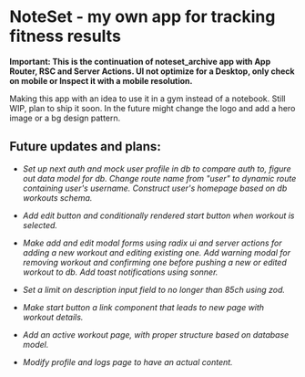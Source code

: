 # NoteSet - my own app for tracking fitness results

**Important: This is the continuation of noteset_archive app with App Router, RSC and Server Actions. UI not optimize for a Desktop, only check on mobile or Inspect it with a mobile resolution.**

Making this app with an idea to use it in a gym instead of a notebook. Still WIP, plan to ship it soon. In the future might change the logo and add a hero image or a bg design pattern.

## Future updates and plans:

- _Set up next auth and mock user profile in db to compare auth to, figure out data model for db. Change route name from "user" to dynamic route containing user's username. Construct user's homepage based on db workouts schema._

- _Add edit button and conditionally rendered start button when workout is selected._

- _Make add and edit modal forms using radix ui and server actions for adding a new workout and editing existing one. Add warning modal for removing workout and confirming one before pushing a new or edited workout to db. Add toast notifications using sonner._
- _Set a limit on description input field to no longer than 85ch using zod._

- _Make start button a link component that leads to new page with workout details._
- _Add an active workout page, with proper structure based on database model._

- _Modify profile and logs page to have an actual content._
